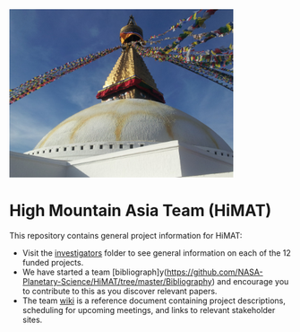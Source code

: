 <img src = "img/HiMAT.jpg" width="400">

# High Mountain Asia Team (HiMAT)

This repository contains general project information for HiMAT:

* Visit the [investigators](https://github.com/NASA-Planetary-Science/HiMAT/tree/master/Investigators) folder to see general information on each of the 12 funded projects.
* We have started a team [bibliograph]y(https://github.com/NASA-Planetary-Science/HiMAT/tree/master/Bibliography) and encourage you to contribute to this as you discover relevant papers.
* The team [wiki](https://github.com/NASA-Planetary-Science/HiMAT/wiki) is a reference document containing project descriptions, scheduling for upcoming meetings, and links to relevant stakeholder sites. 